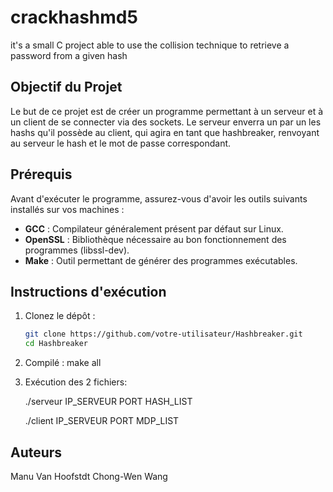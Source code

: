 # crackhashmd5
it's a small C project able to use the collision technique to retrieve a password from a given hash

## Objectif du Projet

Le but de ce projet est de créer un programme permettant à un serveur et à un client de se connecter via des sockets. Le serveur enverra un par un les hashs qu'il possède au client, qui agira en tant que hashbreaker, renvoyant au serveur le hash et le mot de passe correspondant.

## Prérequis

Avant d'exécuter le programme, assurez-vous d'avoir les outils suivants installés sur vos machines :

- **GCC** : Compilateur généralement présent par défaut sur Linux.
- **OpenSSL** : Bibliothèque nécessaire au bon fonctionnement des programmes (libssl-dev).
- **Make** : Outil permettant de générer des programmes exécutables.

## Instructions d'exécution

1. Clonez le dépôt :
   ```bash
   git clone https://github.com/votre-utilisateur/Hashbreaker.git
   cd Hashbreaker

2. Compilé :
    make all

3. Exécution des 2 fichiers:
   
    ./serveur IP_SERVEUR PORT HASH_LIST
   
    ./client IP_SERVEUR PORT MDP_LIST

## Auteurs

Manu Van Hoofstdt
Chong-Wen Wang
